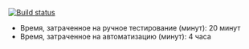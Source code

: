 [![Build status](https://ci.appveyor.com/api/projects/status/6fget8nh8puoey3r?svg=true)](https://ci.appveyor.com/project/Mesmerit/net052)

* Время, затраченное на ручное тестирование (минут): 20 минут
* Время, затраченное на автоматизацию (минут): 4 часа
